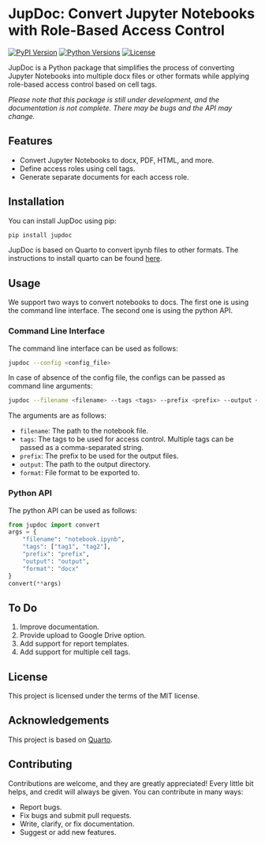 # JupDoc: Convert Jupyter Notebooks with Role-Based Access Control

[![PyPI Version](https://img.shields.io/pypi/v/jupdoc.svg)](https://pypi.org/project/jupdoc/)
[![Python Versions](https://img.shields.io/pypi/pyversions/jupdoc.svg)](https://pypi.org/project/jupdoc/)
[![License](https://img.shields.io/pypi/l/jupdoc.svg)](https://pypi.org/project/jupdoc/)

JupDoc is a Python package that simplifies the process of converting Jupyter Notebooks into multiple docx files or other formats while applying role-based access control based on cell tags.

_Please note that this package is still under development, and the documentation is not complete. There may be bugs and the API may change._

## Features

- Convert Jupyter Notebooks to docx, PDF, HTML, and more.
- Define access roles using cell tags.
- Generate separate documents for each access role.

## Installation

You can install JupDoc using pip:
```bash
pip install jupdoc
```
JupDoc is based on Quarto to convert ipynb files to other formats. The instructions to install quarto can be found [here](https://quarto.org/docs/getting-started/installation.html).

## Usage
We support two ways to convert notebooks to docs. The first one is using the command line interface. The second one is using the python API.

### Command Line Interface
The command line interface can be used as follows:
```bash
jupdoc --config <config_file>
```
In case of absence of the config file, the configs can be passed as command line arguments:
```bash
jupdoc --filename <filename> --tags <tags> --prefix <prefix> --output <output> --format <format>
```
The arguments are as follows:
- `filename`: The path to the notebook file.
- `tags`: The tags to be used for access control. Multiple tags can be passed as a comma-separated string.
- `prefix`: The prefix to be used for the output files.
- `output`: The path to the output directory.
- `format`: File format to be exported to. 

### Python API
The python API can be used as follows:
```python
from jupdoc import convert
args = {
    "filename": "notebook.ipynb",
    "tags": ["tag1", "tag2"],
    "prefix": "prefix",
    "output": "output",
    "format": "docx"
}
convert(**args)
```

## To Do
1. Improve documentation.
2. Provide upload to Google Drive option.
3. Add support for report templates.
4. Add support for multiple cell tags.

## License
This project is licensed under the terms of the MIT license.

## Acknowledgements
This project is based on [Quarto](https://quarto.org/).

## Contributing
Contributions are welcome, and they are greatly appreciated! Every little bit helps, and credit will always be given.
You can contribute in many ways:
- Report bugs.
- Fix bugs and submit pull requests.
- Write, clarify, or fix documentation.
- Suggest or add new features.
